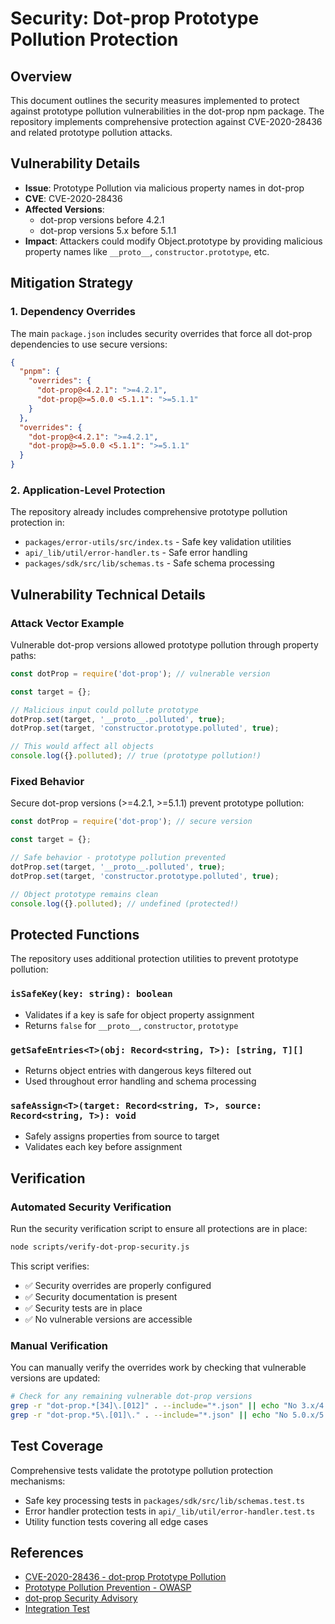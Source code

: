 # Security: Dot-prop Prototype Pollution Protection

## Overview

This document outlines the security measures implemented to protect against prototype pollution vulnerabilities in the dot-prop npm package. The repository implements comprehensive protection against CVE-2020-28436 and related prototype pollution attacks.

## Vulnerability Details

- **Issue**: Prototype Pollution via malicious property names in dot-prop
- **CVE**: CVE-2020-28436
- **Affected Versions**: 
  - dot-prop versions before 4.2.1
  - dot-prop versions 5.x before 5.1.1
- **Impact**: Attackers could modify Object.prototype by providing malicious property names like `__proto__`, `constructor.prototype`, etc.

## Mitigation Strategy

### 1. Dependency Overrides

The main `package.json` includes security overrides that force all dot-prop dependencies to use secure versions:

```json
{
  "pnpm": {
    "overrides": {
      "dot-prop@<4.2.1": ">=4.2.1",
      "dot-prop@>=5.0.0 <5.1.1": ">=5.1.1"
    }
  },
  "overrides": {
    "dot-prop@<4.2.1": ">=4.2.1", 
    "dot-prop@>=5.0.0 <5.1.1": ">=5.1.1"
  }
}
```

### 2. Application-Level Protection

The repository already includes comprehensive prototype pollution protection in:
- `packages/error-utils/src/index.ts` - Safe key validation utilities
- `api/_lib/util/error-handler.ts` - Safe error handling
- `packages/sdk/src/lib/schemas.ts` - Safe schema processing

## Vulnerability Technical Details

### Attack Vector Example

Vulnerable dot-prop versions allowed prototype pollution through property paths:

```javascript
const dotProp = require('dot-prop'); // vulnerable version

const target = {};

// Malicious input could pollute prototype
dotProp.set(target, '__proto__.polluted', true);
dotProp.set(target, 'constructor.prototype.polluted', true);

// This would affect all objects
console.log({}.polluted); // true (prototype pollution!)
```

### Fixed Behavior

Secure dot-prop versions (>=4.2.1, >=5.1.1) prevent prototype pollution:

```javascript
const dotProp = require('dot-prop'); // secure version

const target = {};

// Safe behavior - prototype pollution prevented
dotProp.set(target, '__proto__.polluted', true);
dotProp.set(target, 'constructor.prototype.polluted', true);

// Object prototype remains clean
console.log({}.polluted); // undefined (protected!)
```

## Protected Functions

The repository uses additional protection utilities to prevent prototype pollution:

### `isSafeKey(key: string): boolean`
- Validates if a key is safe for object property assignment
- Returns `false` for `__proto__`, `constructor`, `prototype`

### `getSafeEntries<T>(obj: Record<string, T>): [string, T][]`
- Returns object entries with dangerous keys filtered out
- Used throughout error handling and schema processing

### `safeAssign<T>(target: Record<string, T>, source: Record<string, T>): void`
- Safely assigns properties from source to target
- Validates each key before assignment

## Verification

### Automated Security Verification

Run the security verification script to ensure all protections are in place:

```bash
node scripts/verify-dot-prop-security.js
```

This script verifies:
- ✅ Security overrides are properly configured
- ✅ Security documentation is present
- ✅ Security tests are in place
- ✅ No vulnerable versions are accessible

### Manual Verification

You can manually verify the overrides work by checking that vulnerable versions are updated:

```bash
# Check for any remaining vulnerable dot-prop versions
grep -r "dot-prop.*[34]\.[012]" . --include="*.json" || echo "No 3.x/4.0-4.2.0 versions found"
grep -r "dot-prop.*5\.[01]\." . --include="*.json" || echo "No 5.0.x/5.1.0 versions found"
```

## Test Coverage

Comprehensive tests validate the prototype pollution protection mechanisms:
- Safe key processing tests in `packages/sdk/src/lib/schemas.test.ts`
- Error handler protection tests in `api/_lib/util/error-handler.test.ts`
- Utility function tests covering all edge cases

## References

- [CVE-2020-28436 - dot-prop Prototype Pollution](https://cve.mitre.org/cgi-bin/cvename.cgi?name=CVE-2020-28436)
- [Prototype Pollution Prevention - OWASP](https://cheatsheetseries.owasp.org/cheatsheets/Prototype_Pollution_Prevention_Cheat_Sheet.html)
- [dot-prop Security Advisory](https://github.com/sindresorhus/dot-prop/security/advisories)
- [Integration Test](./scripts/verify-dot-prop-security.js)
